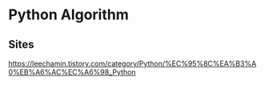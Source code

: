 # Python Algorithm

## Sites

https://leechamin.tistory.com/category/Python/%EC%95%8C%EA%B3%A0%EB%A6%AC%EC%A6%98_Python
